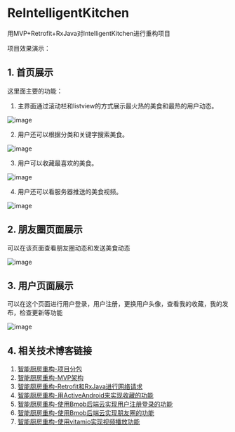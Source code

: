 # ReIntelligentKitchen
用MVP+Retrofit+RxJava对IntelligentKitchen进行重构项目

项目效果演示：

## 1. 首页展示

这里面主要的功能：

1. 主界面通过滚动栏和listview的方式展示最火热的美食和最热的用户动态。

 ![image](https://github.com/gxl1240779189/ReIntelligentKitchen/blob/master/screenshot/github_foodshow_1.gif)

2. 用户还可以根据分类和关键字搜索美食。
 
![image](https://github.com/gxl1240779189/ReIntelligentKitchen/blob/master/screenshot/github_foodshow_2.gif)

3. 用户可以收藏最喜欢的美食。

![image](https://github.com/gxl1240779189/ReIntelligentKitchen/blob/master/screenshot/github_foodshow_3.gif)


4. 用户还可以看服务器推送的美食视频。

![image](https://github.com/gxl1240779189/ReIntelligentKitchen/blob/master/screenshot/github_foodshow_4.gif)



## 2. 朋友圈页面展示

可以在该页面查看朋友圈动态和发送美食动态

![image](https://github.com/gxl1240779189/ReIntelligentKitchen/blob/master/screenshot/github_dynamicshow_1.gif)



## 3. 用户页面展示

可以在这个页面进行用户登录，用户注册，更换用户头像，查看我的收藏，我的发布，检查更新等功能

![image](https://github.com/gxl1240779189/ReIntelligentKitchen/blob/master/screenshot/github_usershow_1.gif)


## 4. 相关技术博客链接

1. [智能厨房重构-项目分包][7]
2. [智能厨房重构-MVP架构][8]
3. [智能厨房重构-Retrofit和RxJava进行网络请求][9]
4. [智能厨房重构-用ActiveAndroid来实现收藏的功能][10]
5. [智能厨房重构-使用Bmob后端云实现用户注册登录的功能][11]
6. [智能厨房重构-使用Bmob后端云实现朋友圈的功能][12]
7. [智能厨房重构-使用vitamio实现视频播放功能][13]



  [7]: http://blog.csdn.net/u014316462/article/details/52132510
  [8]: http://blog.csdn.net/u014316462/article/details/52135960
  [9]: http://blog.csdn.net/u014316462/article/details/52150639
  [10]: http://blog.csdn.net/u014316462/article/details/52169211
  [11]: http://blog.csdn.net/u014316462/article/details/52204530
  [12]: http://blog.csdn.net/u014316462/article/details/52212047
  [13]: http://blog.csdn.net/u014316462/article/details/52214007
